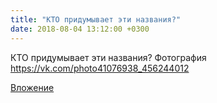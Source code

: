 ```yaml
---
title: "КТО придумывает эти названия?"
date: 2018-08-04 13:12:00 +0300
---
```


КТО придумывает эти названия?
Фотография
https://vk.com/photo41076938_456244012

[Вложение](https://vk.com/photo41076938_456244012)
